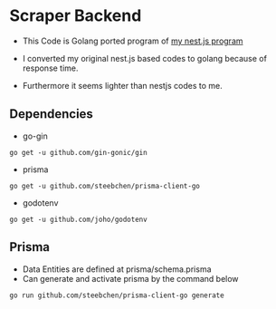 # Scraper Backend

- This Code is Golang ported program of [my nest.js program](https://github.com/donghquinn/tech_news_backend)

- I converted my original nest.js based codes to golang because of response time.

- Furthermore it seems lighter than nestjs codes to me.

## Dependencies

- go-gin

```shell
go get -u github.com/gin-gonic/gin
```

- prisma

```shell
go get -u github.com/steebchen/prisma-client-go
```

- godotenv

```shell
go get -u github.com/joho/godotenv
```

## Prisma

- Data Entities are defined at prisma/schema.prisma
- Can generate and activate prisma by the command below

```shell
go run github.com/steebchen/prisma-client-go generate
```
